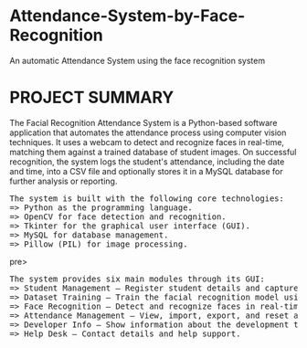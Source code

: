 # Attendance-System-by-Face-Recognition
An automatic Attendance System using the face recognition system

# PROJECT SUMMARY
<pr>The Facial Recognition Attendance System is a Python-based software application that automates the attendance process using computer vision techniques. It uses a webcam to detect and recognize faces in real-time, matching them against a trained database of student images. On successful recognition, the system logs the student's attendance, including the date and time, into a CSV file and optionally stores it in a MySQL database for further analysis or reporting. <pr/>

<pre>
The system is built with the following core technologies:
=> Python as the programming language. 
=> OpenCV for face detection and recognition. 
=> Tkinter for the graphical user interface (GUI). 
=> MySQL for database management. 
=> Pillow (PIL) for image processing. 
</pre>pre>

<pre>
The system provides six main modules through its GUI: 
=> Student Management – Register student details and capture photo samples. 
=> Dataset Training – Train the facial recognition model using the captured images. 
=> Face Recognition – Detect and recognize faces in real-time to mark attendance. 
=> Attendance Management – View, import, export, and reset attendance logs. 
=> Developer Info – Show information about the development team. 
=> Help Desk – Contact details and help support. 
</pre>
